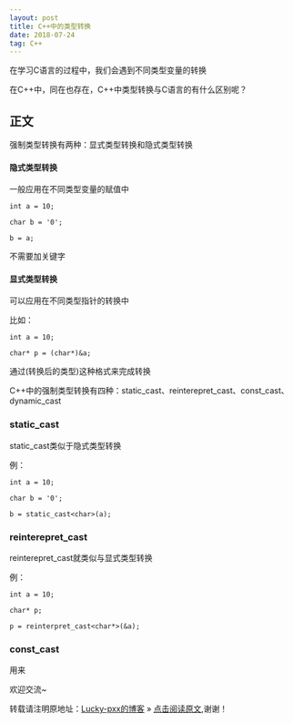 ```yaml
---
layout: post
title: C++中的类型转换
date: 2018-07-24
tag: C++
---  
```


在学习C语言的过程中，我们会遇到不同类型变量的转换 


在C++中，同在也存在，C++中类型转换与C语言的有什么区别呢？

## 正文

强制类型转换有两种：显式类型转换和隐式类型转换

#### 隐式类型转换

一般应用在不同类型变量的赋值中

	int a = 10;
	
	char b = '0';
	
	b = a;
	
不需要加关键字

#### 显式类型转换

可以应用在不同类型指针的转换中

比如：

	int a = 10;
	
	char* p = (char*)&a;
	
通过(转换后的类型)这种格式来完成转换

C++中的强制类型转换有四种：static_cast、reinterepret_cast、const_cast、dynamic_cast

### static_cast

static_cast类似于隐式类型转换

例：
	
	int a = 10;
	
	char b = '0';
	
	b = static_cast<char>(a);

### reinterepret_cast

reinterepret_cast就类似与显式类型转换

例：

	int a = 10;
	
	char* p;
	
	p = reinterpret_cast<char*>(&a);

### const_cast

用来
	
欢迎交流~
  
转载请注明原地址：[Lucky-pxx的博客](http://www.bingoxin.top) » [点击阅读原文](http://www.bingoxin.top/2018/07/%E5%BC%BA%E5%88%B6%E7%B1%BB%E5%9E%8B%E8%BD%AC%E6%8D%A2/),谢谢！